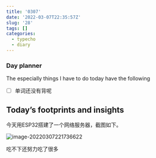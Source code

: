 ```yaml
---
title: '0307'
date: '2022-03-07T22:35:57Z'
slug: '28'
tags: []
categories:
  - typecho
  - diary
---
```

### Day planner

The especially things I have to do today have the following

- [ ] 单词还没有背呢

## Today’s  footprints and insights

今天用ESP32搭建了一个网络服务器，截图如下。

![image-20220307221736622](https://gitee.com/Dagwbl/cloudPicture/raw/master/typora/image-20220307221736622.png)

吃不下还努力吃了很多

